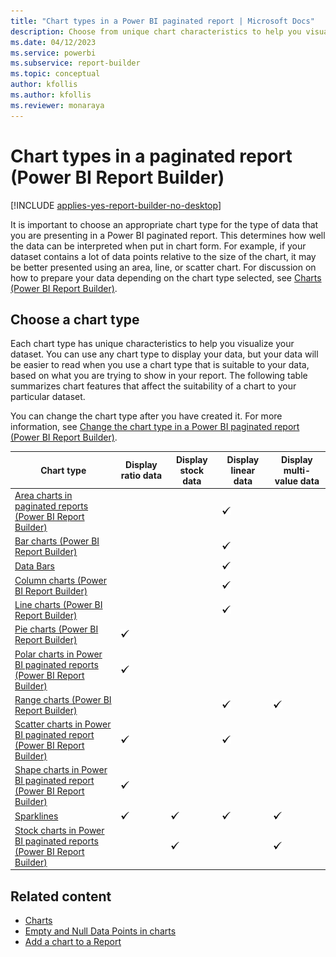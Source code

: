 ```yaml
---
title: "Chart types in a Power BI paginated report | Microsoft Docs"
description: Choose from unique chart characteristics to help you visualize your dataset and assist you in choosing an appropriate chart type in a paginated report in Power BI Report Builder.
ms.date: 04/12/2023
ms.service: powerbi
ms.subservice: report-builder
ms.topic: conceptual
author: kfollis
ms.author: kfollis
ms.reviewer: monaraya
---
```


# Chart types in a paginated report (Power BI Report Builder)

[!INCLUDE [applies-yes-report-builder-no-desktop](../../../includes/applies-yes-report-builder-no-desktop.md)]

It is important to choose an appropriate chart type for the type of data that you are presenting in a Power BI paginated report. This determines how well the data can be interpreted when put in chart form. For example, if your dataset contains a lot of data points relative to the size of the chart, it may be better presented using an area, line, or scatter chart. For discussion on how to prepare your data depending on the chart type selected, see [Charts &#40;Power BI Report Builder&#41;](charts-report-builder.md).  

## Choose a chart type

 Each chart type has unique characteristics to help you visualize your dataset. You can use any chart type to display your data, but your data will be easier to read when you use a chart type that is suitable to your data, based on what you are trying to show in your report. The following table summarizes chart features that affect the suitability of a chart to your particular dataset.  
  
 You can change the chart type after you have created it. For more information, see [Change the chart type in a Power BI paginated report (Power BI Report Builder)](change-chart-type-report-builder.md).  
  
  
|Chart type|Display ratio data|Display stock data|Display linear data|Display multi-value data|  
|----------------|------------------------|------------------------|-------------------------|-------------------------------|  
|[Area charts in paginated reports (Power BI Report Builder)](area-charts-report-builder.md)|||![Screenshot showing Available](media/paginated-reports-visualizations/green-check.png "Available")||  
|[Bar charts &#40;Power BI Report Builder&#41;](bar-charts-report-builder.md)|||![Screenshot showing Available](media/paginated-reports-visualizations/green-check.png "Available")||  
|[Data Bars](/sql/reporting-services/report-design/sparklines-and-data-bars-report-builder-and-ssrs)|||![Screenshot showing Available](media/paginated-reports-visualizations/green-check.png "Available")||  
|[Column charts &#40;Power BI Report Builder&#41;](/sql/reporting-services/report-design/column-charts-report-builder-and-ssrs)|||![Screenshot showing Available](media/paginated-reports-visualizations/green-check.png "Available")||  
|[Line charts &#40;Power BI Report Builder&#41;](/sql/reporting-services/report-design/line-charts-report-builder-and-ssrs)|||![Screenshot showing Available](media/paginated-reports-visualizations/green-check.png "Available")||  
|[Pie charts &#40;Power BI Report Builder&#41;](/sql/reporting-services/report-design/pie-charts-report-builder-and-ssrs)|![Screenshot showing Available](media/paginated-reports-visualizations/green-check.png "Available")||||  
|[Polar charts in Power BI paginated reports (Power BI Report Builder)](polar-charts-report-builder.md)|![Screenshot showing Available](media/paginated-reports-visualizations/green-check.png "Available")||||  
|[Range charts &#40;Power BI Report Builder&#41;](/sql/reporting-services/report-design/range-charts-report-builder-and-ssrs)|||![Screenshot showing Available](media/paginated-reports-visualizations/green-check.png "Available")|![Screenshot showing Available](media/paginated-reports-visualizations/green-check.png "Available")|  
|[Scatter charts in Power BI paginated report (Power BI Report Builder)](scatter-charts-report-builder.md)|![Screenshot showing Available](media/paginated-reports-visualizations/green-check.png "Available")||![Screenshot showing Available](media/paginated-reports-visualizations/green-check.png "Available")||  
|[Shape charts in Power BI paginated report (Power BI Report Builder)](shape-charts-report-builder.md)|![Screenshot showing Available](media/paginated-reports-visualizations/green-check.png "Available")||||  
|[Sparklines](/sql/reporting-services/report-design/sparklines-and-data-bars-report-builder-and-ssrs)|![Screenshot showing Available](media/paginated-reports-visualizations/green-check.png "Available")|![Screenshot showing Available](media/paginated-reports-visualizations/green-check.png "Available")|![Screenshot showing Available](media/paginated-reports-visualizations/green-check.png "Available")|![Screenshot showing Available](media/paginated-reports-visualizations/green-check.png "Available")|  
|[Stock charts in Power BI paginated reports (Power BI Report Builder)](stock-charts-report-builder.md)||![Screenshot showing Available](media/paginated-reports-visualizations/green-check.png "Available")||![Screenshot showing Available](media/paginated-reports-visualizations/green-check.png "Available")|  

## Related content

- [Charts](charts-report-builder.md)   
- [Empty and Null Data Points in charts](empty-null-data-points-charts-report-builder.md)   
- [Add a chart to a Report](add-chart-report-report-builder.md)  

